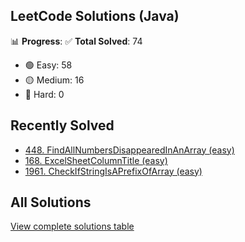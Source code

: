 ## LeetCode Solutions (Java)

📊 **Progress**:
✅ **Total Solved**: 74
- 🟢 Easy: 58
- 🟡 Medium: 16
- 🔴 Hard: 0

## Recently Solved
- [448. FindAllNumbersDisappearedInAnArray (easy)](src/easy/_448_FindAllNumbersDisappearedInAnArray.java)
- [168. ExcelSheetColumnTitle (easy)](src/easy/_168_ExcelSheetColumnTitle.java)
- [1961. CheckIfStringIsAPrefixOfArray (easy)](src/easy/_1961_CheckIfStringIsAPrefixOfArray.java)

## All Solutions
[View complete solutions table](solutions.md)
